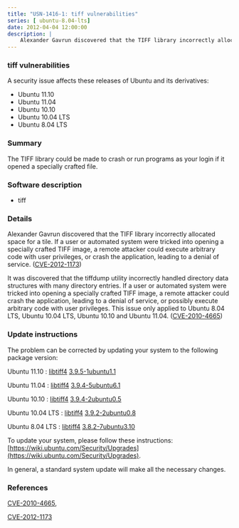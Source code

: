 ```yaml
---
title: "USN-1416-1: tiff vulnerabilities"
series: [ ubuntu-8.04-lts]
date: 2012-04-04 12:00:00
description: |
    Alexander Gavrun discovered that the TIFF library incorrectly allocated space for a tile. If a user or automated system were tricked into opening a specially crafted TIFF image, a remote attacker could execute arbitrary code with user privileges, or crash the application, leading to a denial of service. ([CVE-2012-1173](http://people.ubuntu.com/~ubuntu-security/cve/CVE-2012-1173))
--- 
```

 
 


### tiff vulnerabilities

A security issue affects these releases of Ubuntu and its derivatives:

* Ubuntu 11.10
* Ubuntu 11.04
* Ubuntu 10.10
* Ubuntu 10.04 LTS
* Ubuntu 8.04 LTS

### Summary

The TIFF library could be made to crash or run programs as your login if it opened a specially crafted file.

### Software description

* tiff 

### Details

Alexander Gavrun discovered that the TIFF library incorrectly allocated space for a tile. If a user or automated system were tricked into opening a specially crafted TIFF image, a remote attacker could execute arbitrary code with user privileges, or crash the application, leading to a denial of service. ([CVE-2012-1173](http://people.ubuntu.com/~ubuntu-security/cve/CVE-2012-1173))

It was discovered that the tiffdump utility incorrectly handled directory data structures with many directory entries. If a user or automated system were tricked into opening a specially crafted TIFF image, a remote attacker could crash the application, leading to a denial of service, or possibly execute arbitrary code with user privileges. This issue only applied to Ubuntu 8.04 LTS, Ubuntu 10.04 LTS, Ubuntu 10.10 and Ubuntu 11.04. ([CVE-2010-4665](http://people.ubuntu.com/~ubuntu-security/cve/CVE-2010-4665)) 

### Update instructions

The problem can be corrected by updating your system to the following package version:

Ubuntu 11.10
 : [libtiff4](https://launchpad.net/ubuntu/+source/tiff) <span> [3.9.5-1ubuntu1.1](https://launchpad.net/ubuntu/+source/tiff/3.9.5-1ubuntu1.1) </span> 

Ubuntu 11.04
 : [libtiff4](https://launchpad.net/ubuntu/+source/tiff) <span> [3.9.4-5ubuntu6.1](https://launchpad.net/ubuntu/+source/tiff/3.9.4-5ubuntu6.1) </span> 

Ubuntu 10.10
 : [libtiff4](https://launchpad.net/ubuntu/+source/tiff) <span> [3.9.4-2ubuntu0.5](https://launchpad.net/ubuntu/+source/tiff/3.9.4-2ubuntu0.5) </span> 

Ubuntu 10.04 LTS
 : [libtiff4](https://launchpad.net/ubuntu/+source/tiff) <span> [3.9.2-2ubuntu0.8](https://launchpad.net/ubuntu/+source/tiff/3.9.2-2ubuntu0.8) </span> 

Ubuntu 8.04 LTS
 : [libtiff4](https://launchpad.net/ubuntu/+source/tiff) <span> [3.8.2-7ubuntu3.10](https://launchpad.net/ubuntu/+source/tiff/3.8.2-7ubuntu3.10) </span> 

To update your system, please follow these instructions: [https://wiki.ubuntu.com/Security/Upgrades](https://wiki.ubuntu.com/Security/Upgrades).

In general, a standard system update will make all the necessary changes. 

### References

 
 [CVE-2010-4665](http://people.ubuntu.com/~ubuntu-security/cve/CVE-2010-4665), 

 [CVE-2012-1173](http://people.ubuntu.com/~ubuntu-security/cve/CVE-2012-1173)
 


